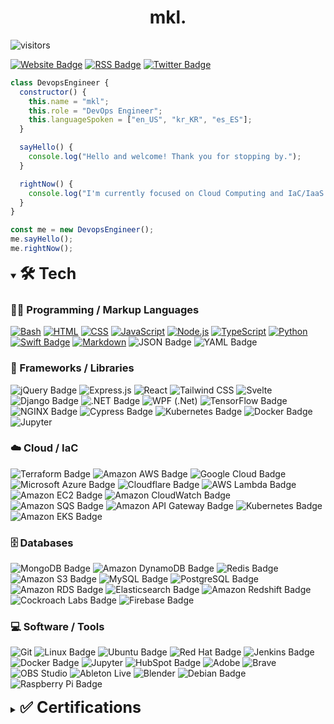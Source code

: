 <a src="https://github.com/shmkl"><h1 align="center">mkl.</h1></a>

![visitors](https://visitor-badge.laobi.icu/badge?page_id=shmkl.shmkl)

[![Website Badge](https://img.shields.io/badge/-website-white?style=flat&logo=google-chrome&)](https://itsmkl.com/)
[![RSS Badge](https://img.shields.io/badge/RSS-FFA500?logo=rss&logoColor=fff&style=flat)](https://itsmkl.com/rss.xml)
[![Twitter Badge](https://img.shields.io/badge/Twitter-1D9BF0?logo=twitter&logoColor=fff&style=flat)](https://www.twitter.com/_shmkl)

```js
class DevopsEngineer {
  constructor() {
    this.name = "mkl";
    this.role = "DevOps Engineer";
    this.languageSpoken = ["en_US", "kr_KR", "es_ES"];
  }

  sayHello() {
    console.log("Hello and welcome! Thank you for stopping by.");
  }

  rightNow() {
    console.log("I'm currently focused on Cloud Computing and IaC/IaaS.");
  }
}

const me = new DevopsEngineer();
me.sayHello();
me.rightNow();
```

<details open>
  <summary><span style="font-size: 25px; font-weight: bold">🛠️ Tech</span></summary>

  <h3>👨‍💻 Programming / Markup Languages</h3>

  <p>
    <a href="https://github.com/search?q=user%3Ashmkl+language%3Abash"><img alt="Bash" src="https://img.shields.io/badge/Bash-121011.svg?logo=gnu-bash&logoColor=white"></a>
    <a href="https://github.com/search?q=user%3Ashmkl+language%3Ahtml"><img alt="HTML" src="https://img.shields.io/badge/HTML-E34F26.svg?logo=html5&logoColor=white"></a>
    <a href="https://github.com/search?q=user%3Ashmkl+language%3Acss"><img alt="CSS" src="https://img.shields.io/badge/CSS-1572B6.svg?logo=css3&logoColor=white"></a>
    <a href="https://github.com/search?q=user%3Ashmkl+language%3Ajavascript"><img alt="JavaScript" src="https://img.shields.io/badge/JavaScript-F7DF1E.svg?logo=javascript&logoColor=black"></a>
    <a href="https://github.com/search?q=user%3Ashmkl+language%3Ajavascript"><img alt="Node.js" src="https://img.shields.io/badge/Node.js-43853D.svg?logo=node.js&logoColor=white"></a>
    <a href="https://github.com/search?q=user%3Ashmkl+language%3AtypeScript"><img alt="TypeScript" src="https://img.shields.io/badge/TypeScript-007ACC.svg?logo=typescript&logoColor=white"></a>
    <a href="https://github.com/search?q=user%3Ashmkl+language%3Apython"><img alt="Python" src="https://img.shields.io/badge/Python-14354C.svg?logo=python&logoColor=white"></a>
    <a href="https://github.com/search?q=user%3Ashmkl+language%3Aswift"><img src="https://img.shields.io/badge/Swift-F05138?logo=swift&logoColor=fff&style=flat" alt="Swift Badge"></a>
    <a href="https://github.com/search?q=user%3Ashmkl+language%3Amarkdown"><img alt="Markdown" src="https://img.shields.io/badge/Markdown-000000.svg?logo=markdown&logoColor=white"></a>
    <img src="https://img.shields.io/badge/JSON-000?logo=json&logoColor=fff&style=flat" alt="JSON Badge">
    <img src="https://img.shields.io/badge/YAML-CB171E?logo=yaml&logoColor=fff&style=flat" alt="YAML Badge">
  </p>

  <h3>🧰 Frameworks / Libraries</h3>

  <p>
    <img src="https://img.shields.io/badge/jQuery-0769AD?logo=jquery&logoColor=fff&style=flat" alt="jQuery Badge">
    <img alt="Express.js" src="https://img.shields.io/badge/Express.js-404d59.svg?logo=express&logoColor=white">
    <img alt="React" src="https://img.shields.io/badge/React-20232a.svg?logo=react&logoColor=%2361DAFB">
    <img alt="Tailwind CSS" src="https://img.shields.io/badge/Tailwind%20CSS-06B6D4?logo=tailwindcss&logoColor=fff&style=flat">
    <img alt="Svelte" src="https://img.shields.io/badge/Svelte-FF3E00?logo=svelte&logoColor=fff&style=flat">
    <img src="https://img.shields.io/badge/Django-092E20?logo=django&logoColor=fff&style=flat" alt="Django Badge">
    <img src="https://img.shields.io/badge/.NET-512BD4?logo=dotnet&logoColor=fff&style=flat" alt=".NET Badge">
    <img alt="WPF (.Net)" src="https://img.shields.io/badge/WPF-5C2D91?logo=.net&logoColor=white">
    <img src="https://img.shields.io/badge/TensorFlow-FF6F00?logo=tensorflow&logoColor=fff&style=flat" alt="TensorFlow Badge">
    <img src="https://img.shields.io/badge/NGINX-009639?logo=nginx&logoColor=fff&style=flat" alt="NGINX Badge">
    <img src="https://img.shields.io/badge/Cypress-17202C?logo=cypress&logoColor=fff&style=flat" alt="Cypress Badge">
    <img src="https://img.shields.io/badge/Kubernetes-326CE5?logo=kubernetes&logoColor=fff&style=flat" alt="Kubernetes Badge">
    <img src="https://img.shields.io/badge/Docker-2496ED?logo=docker&logoColor=fff&style=flat" alt="Docker Badge">
    <img alt="Jupyter" src="https://img.shields.io/badge/Jupyter-F37626.svg?logo=Jupyter&logoColor=white&style=flat">
  </p>

  <h3>☁️ Cloud / IaC</h3>
    
  <p>
    <img src="https://img.shields.io/badge/Terraform-7B42BC?logo=terraform&logoColor=fff&style=flat" alt="Terraform Badge">
    <img src="https://img.shields.io/badge/Amazon%20AWS-232F3E?logo=amazonaws&logoColor=fff&style=flat" alt="Amazon AWS Badge">
    <img src="https://img.shields.io/badge/Google%20Cloud-4285F4?logo=googlecloud&logoColor=fff&style=flat" alt="Google Cloud Badge">
    <img src="https://img.shields.io/badge/Microsoft%20Azure-0078D4?logo=microsoftazure&logoColor=fff&style=flat" alt="Microsoft Azure Badge">
    <img src="https://img.shields.io/badge/Cloudflare-F38020?logo=cloudflare&logoColor=fff&style=flat" alt="Cloudflare Badge">
    <img src="https://img.shields.io/badge/AWS%20Lambda-F90?logo=awslambda&logoColor=fff&style=flat" alt="AWS Lambda Badge">
    <img src="https://img.shields.io/badge/Amazon%20EC2-F90?logo=amazonec2&logoColor=fff&style=flat" alt="Amazon EC2 Badge">
    <img src="https://img.shields.io/badge/Amazon%20CloudWatch-FF4F8B?logo=amazoncloudwatch&logoColor=fff&style=flat" alt="Amazon CloudWatch Badge">
    <img src="https://img.shields.io/badge/Amazon%20SQS-FF4F8B?logo=amazonsqs&logoColor=fff&style=flat" alt="Amazon SQS Badge">
    <img src="https://img.shields.io/badge/Amazon%20API%20Gateway-FF4F8B?logo=amazonapigateway&logoColor=fff&style=flat" alt="Amazon API Gateway Badge">
    <img src="https://img.shields.io/badge/Kubernetes-326CE5?logo=kubernetes&logoColor=fff&style=flat" alt="Kubernetes Badge">
    <img src="https://img.shields.io/badge/Amazon%20EKS-F90?logo=amazoneks&logoColor=fff&style=flat" alt="Amazon EKS Badge">
    
  </p>

  <h3>🗄️ Databases</h3>
  
  <p>
    <img src="https://img.shields.io/badge/MongoDB-47A248?logo=mongodb&logoColor=fff&style=flat" alt="MongoDB Badge">
    <img src="https://img.shields.io/badge/Amazon%20DynamoDB-4053D6?logo=amazondynamodb&logoColor=fff&style=flat" alt="Amazon DynamoDB Badge">
    <img src="https://img.shields.io/badge/Redis-DC382D?logo=redis&logoColor=fff&style=flat" alt="Redis Badge">
    <img src="https://img.shields.io/badge/Amazon%20S3-569A31?logo=amazons3&logoColor=fff&style=flat" alt="Amazon S3 Badge">
    <img src="https://img.shields.io/badge/MySQL-4479A1?logo=mysql&logoColor=fff&style=flat" alt="MySQL Badge">
    <img src="https://img.shields.io/badge/PostgreSQL-4169E1?logo=postgresql&logoColor=fff&style=flat" alt="PostgreSQL Badge">
    <img src="https://img.shields.io/badge/Amazon%20RDS-527FFF?logo=amazonrds&logoColor=fff&style=flat" alt="Amazon RDS Badge">
    <img src="https://img.shields.io/badge/Elasticsearch-005571?logo=elasticsearch&logoColor=fff&style=flat" alt="Elasticsearch Badge">
    <img src="https://img.shields.io/badge/Amazon%20Redshift-8C4FFF?logo=amazonredshift&logoColor=fff&style=flat" alt="Amazon Redshift Badge">
    <img src="https://img.shields.io/badge/Cockroach%20Labs-6933FF?logo=cockroachlabs&logoColor=fff&style=flat" alt="Cockroach Labs Badge">
    <img src="https://img.shields.io/badge/Firebase-FFCA28?logo=firebase&logoColor=000&style=flat" alt="Firebase Badge">
  </p>

  <h3>💻 Software / Tools</h3>

  <p>
    <img alt="Git" src="https://img.shields.io/badge/Git-F05033.svg?logo=git&logoColor=white&style=flat">
    <img src="https://img.shields.io/badge/Linux-FCC624?logo=linux&logoColor=000&style=flat" alt="Linux Badge">
    <img src="https://img.shields.io/badge/Ubuntu-E95420?logo=ubuntu&logoColor=fff&style=flat" alt="Ubuntu Badge">
    <img src="https://img.shields.io/badge/Red%20Hat-E00?logo=redhat&logoColor=fff&style=flat" alt="Red Hat Badge">
    <img src="https://img.shields.io/badge/Jenkins-D24939?logo=jenkins&logoColor=fff&style=flat" alt="Jenkins Badge">
    <img src="https://img.shields.io/badge/Docker-2496ED?logo=docker&logoColor=fff&style=flat" alt="Docker Badge">
    <img alt="Jupyter" src="https://img.shields.io/badge/Jupyter-F37626.svg?logo=Jupyter&logoColor=white&style=flat">
    <img src="https://img.shields.io/badge/HubSpot-FF7A59?logo=hubspot&logoColor=fff&style=flat" alt="HubSpot Badge">
    <img alt="Adobe" src="https://img.shields.io/badge/Adobe-FF0000.svg?logo=adobe&logoColor=white&style=flat">
    <img alt="Brave" src="https://img.shields.io/badge/-Brave-FB542B?logo=brave&logoColor=white&style=flat">
    <img alt="OBS Studio" src="https://img.shields.io/badge/-OBS-302E31?logo=obs-studio&logoColor=white&style=flat">
    <img alt="Ableton Live" src="https://img.shields.io/badge/Ableton%20Live-000?logo=abletonlive&logoColor=fff&style=flat">
    <img alt="Blender" src="https://img.shields.io/badge/Blender-F5792A?logo=blender&logoColor=fff&style=flat">
    <img src="https://img.shields.io/badge/Debian-A81D33?logo=debian&logoColor=fff&style=flat" alt="Debian Badge">
    <img src="https://img.shields.io/badge/Raspberry%20Pi-A22846?logo=raspberrypi&logoColor=fff&style=flat" alt="Raspberry Pi Badge">
  </p>
</details>

<details>
  
  <summary><span style="font-size: 25px; font-weight: bold">✅ Certifications</span></summary>

  <img alt="AWS Certified DevOps Engineer Professional" src="https://images.credly.com/size/680x680/images/bd31ef42-d460-493e-8503-39592aaf0458/image.png" width=100 height=100>
  <img alt="AWS Certified Developer Associate" src="https://images.credly.com/size/680x680/images/b9feab85-1a43-4f6c-99a5-631b88d5461b/image.png" width=100 height=100>
  <img alt="AWS Certified Cloud Practitioner" src="https://images.credly.com/size/680x680/images/00634f82-b07f-4bbd-a6bb-53de397fc3a6/image.png" width=100 height=100>
</details>
